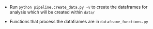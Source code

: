 - Run `python pipeline.create_data.py -v`
to create the dataframes for analysis which will be created within ```data/```

- Functions that process the dataframes are in ```dataframe_functions.py```

